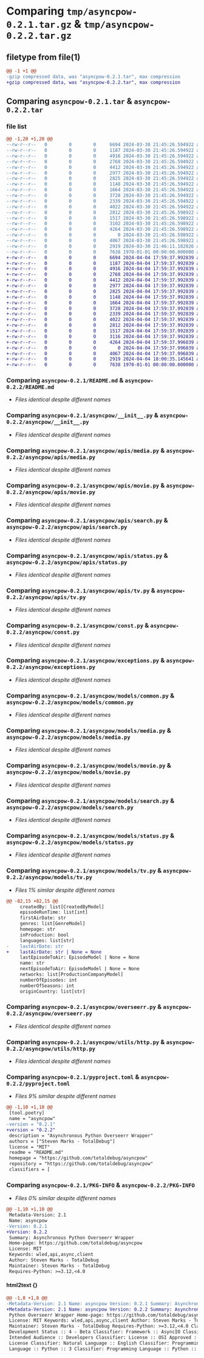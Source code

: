 # Comparing `tmp/asyncpow-0.2.1.tar.gz` & `tmp/asyncpow-0.2.2.tar.gz`

## filetype from file(1)

```diff
@@ -1 +1 @@
-gzip compressed data, was "asyncpow-0.2.1.tar", max compression
+gzip compressed data, was "asyncpow-0.2.2.tar", max compression
```

## Comparing `asyncpow-0.2.1.tar` & `asyncpow-0.2.2.tar`

### file list

```diff
@@ -1,20 +1,20 @@
--rw-r--r--   0        0        0     6694 2024-03-30 21:45:26.594922 asyncpow-0.2.1/README.md
--rw-r--r--   0        0        0     1187 2024-03-30 21:45:26.594922 asyncpow-0.2.1/asyncpow/__init__.py
--rw-r--r--   0        0        0     4916 2024-03-30 21:45:26.594922 asyncpow-0.2.1/asyncpow/apis/media.py
--rw-r--r--   0        0        0     2768 2024-03-30 21:45:26.594922 asyncpow-0.2.1/asyncpow/apis/movie.py
--rw-r--r--   0        0        0     4412 2024-03-30 21:45:26.594922 asyncpow-0.2.1/asyncpow/apis/search.py
--rw-r--r--   0        0        0     2977 2024-03-30 21:45:26.594922 asyncpow-0.2.1/asyncpow/apis/status.py
--rw-r--r--   0        0        0     2825 2024-03-30 21:45:26.594922 asyncpow-0.2.1/asyncpow/apis/tv.py
--rw-r--r--   0        0        0     1148 2024-03-30 21:45:26.594922 asyncpow-0.2.1/asyncpow/const.py
--rw-r--r--   0        0        0     1664 2024-03-30 21:45:26.594922 asyncpow-0.2.1/asyncpow/exceptions.py
--rw-r--r--   0        0        0     3728 2024-03-30 21:45:26.594922 asyncpow-0.2.1/asyncpow/models/common.py
--rw-r--r--   0        0        0     2339 2024-03-30 21:45:26.594922 asyncpow-0.2.1/asyncpow/models/media.py
--rw-r--r--   0        0        0     4022 2024-03-30 21:45:26.594922 asyncpow-0.2.1/asyncpow/models/movie.py
--rw-r--r--   0        0        0     2812 2024-03-30 21:45:26.598922 asyncpow-0.2.1/asyncpow/models/search.py
--rw-r--r--   0        0        0     1517 2024-03-30 21:45:26.598922 asyncpow-0.2.1/asyncpow/models/status.py
--rw-r--r--   0        0        0     3102 2024-03-30 21:45:26.598922 asyncpow-0.2.1/asyncpow/models/tv.py
--rw-r--r--   0        0        0     4264 2024-03-30 21:45:26.598922 asyncpow-0.2.1/asyncpow/overseerr.py
--rw-r--r--   0        0        0        0 2024-03-30 21:45:26.598922 asyncpow-0.2.1/asyncpow/py.typed
--rw-r--r--   0        0        0     4067 2024-03-30 21:45:26.598922 asyncpow-0.2.1/asyncpow/utils/http.py
--rw-r--r--   0        0        0     2919 2024-03-30 21:46:11.182826 asyncpow-0.2.1/pyproject.toml
--rw-r--r--   0        0        0     7638 1970-01-01 00:00:00.000000 asyncpow-0.2.1/PKG-INFO
+-rw-r--r--   0        0        0     6694 2024-04-04 17:59:37.992839 asyncpow-0.2.2/README.md
+-rw-r--r--   0        0        0     1187 2024-04-04 17:59:37.992839 asyncpow-0.2.2/asyncpow/__init__.py
+-rw-r--r--   0        0        0     4916 2024-04-04 17:59:37.992839 asyncpow-0.2.2/asyncpow/apis/media.py
+-rw-r--r--   0        0        0     2768 2024-04-04 17:59:37.992839 asyncpow-0.2.2/asyncpow/apis/movie.py
+-rw-r--r--   0        0        0     4412 2024-04-04 17:59:37.992839 asyncpow-0.2.2/asyncpow/apis/search.py
+-rw-r--r--   0        0        0     2977 2024-04-04 17:59:37.992839 asyncpow-0.2.2/asyncpow/apis/status.py
+-rw-r--r--   0        0        0     2825 2024-04-04 17:59:37.992839 asyncpow-0.2.2/asyncpow/apis/tv.py
+-rw-r--r--   0        0        0     1148 2024-04-04 17:59:37.992839 asyncpow-0.2.2/asyncpow/const.py
+-rw-r--r--   0        0        0     1664 2024-04-04 17:59:37.992839 asyncpow-0.2.2/asyncpow/exceptions.py
+-rw-r--r--   0        0        0     3728 2024-04-04 17:59:37.992839 asyncpow-0.2.2/asyncpow/models/common.py
+-rw-r--r--   0        0        0     2339 2024-04-04 17:59:37.992839 asyncpow-0.2.2/asyncpow/models/media.py
+-rw-r--r--   0        0        0     4022 2024-04-04 17:59:37.992839 asyncpow-0.2.2/asyncpow/models/movie.py
+-rw-r--r--   0        0        0     2812 2024-04-04 17:59:37.992839 asyncpow-0.2.2/asyncpow/models/search.py
+-rw-r--r--   0        0        0     1517 2024-04-04 17:59:37.992839 asyncpow-0.2.2/asyncpow/models/status.py
+-rw-r--r--   0        0        0     3116 2024-04-04 17:59:37.992839 asyncpow-0.2.2/asyncpow/models/tv.py
+-rw-r--r--   0        0        0     4264 2024-04-04 17:59:37.996839 asyncpow-0.2.2/asyncpow/overseerr.py
+-rw-r--r--   0        0        0        0 2024-04-04 17:59:37.996839 asyncpow-0.2.2/asyncpow/py.typed
+-rw-r--r--   0        0        0     4067 2024-04-04 17:59:37.996839 asyncpow-0.2.2/asyncpow/utils/http.py
+-rw-r--r--   0        0        0     2919 2024-04-04 18:00:35.145641 asyncpow-0.2.2/pyproject.toml
+-rw-r--r--   0        0        0     7638 1970-01-01 00:00:00.000000 asyncpow-0.2.2/PKG-INFO
```

### Comparing `asyncpow-0.2.1/README.md` & `asyncpow-0.2.2/README.md`

 * *Files identical despite different names*

### Comparing `asyncpow-0.2.1/asyncpow/__init__.py` & `asyncpow-0.2.2/asyncpow/__init__.py`

 * *Files identical despite different names*

### Comparing `asyncpow-0.2.1/asyncpow/apis/media.py` & `asyncpow-0.2.2/asyncpow/apis/media.py`

 * *Files identical despite different names*

### Comparing `asyncpow-0.2.1/asyncpow/apis/movie.py` & `asyncpow-0.2.2/asyncpow/apis/movie.py`

 * *Files identical despite different names*

### Comparing `asyncpow-0.2.1/asyncpow/apis/search.py` & `asyncpow-0.2.2/asyncpow/apis/search.py`

 * *Files identical despite different names*

### Comparing `asyncpow-0.2.1/asyncpow/apis/status.py` & `asyncpow-0.2.2/asyncpow/apis/status.py`

 * *Files identical despite different names*

### Comparing `asyncpow-0.2.1/asyncpow/apis/tv.py` & `asyncpow-0.2.2/asyncpow/apis/tv.py`

 * *Files identical despite different names*

### Comparing `asyncpow-0.2.1/asyncpow/const.py` & `asyncpow-0.2.2/asyncpow/const.py`

 * *Files identical despite different names*

### Comparing `asyncpow-0.2.1/asyncpow/exceptions.py` & `asyncpow-0.2.2/asyncpow/exceptions.py`

 * *Files identical despite different names*

### Comparing `asyncpow-0.2.1/asyncpow/models/common.py` & `asyncpow-0.2.2/asyncpow/models/common.py`

 * *Files identical despite different names*

### Comparing `asyncpow-0.2.1/asyncpow/models/media.py` & `asyncpow-0.2.2/asyncpow/models/media.py`

 * *Files identical despite different names*

### Comparing `asyncpow-0.2.1/asyncpow/models/movie.py` & `asyncpow-0.2.2/asyncpow/models/movie.py`

 * *Files identical despite different names*

### Comparing `asyncpow-0.2.1/asyncpow/models/search.py` & `asyncpow-0.2.2/asyncpow/models/search.py`

 * *Files identical despite different names*

### Comparing `asyncpow-0.2.1/asyncpow/models/status.py` & `asyncpow-0.2.2/asyncpow/models/status.py`

 * *Files identical despite different names*

### Comparing `asyncpow-0.2.1/asyncpow/models/tv.py` & `asyncpow-0.2.2/asyncpow/models/tv.py`

 * *Files 1% similar despite different names*

```diff
@@ -82,15 +82,15 @@
     createdBy: list[CreatedByModel]
     episodeRunTime: list[int]
     firstAirDate: str
     genres: list[GenreModel]
     homepage: str
     inProduction: bool
     languages: list[str]
-    lastAirDate: str
+    lastAirDate: str | None = None
     lastEpisodeToAir: EpisodeModel | None = None
     name: str
     nextEpisodeToAir: EpisodeModel | None = None
     networks: list[ProductionCompanyModel]
     numberOfEpisodes: int
     numberOfSeasons: int
     originCountry: list[str]
```

### Comparing `asyncpow-0.2.1/asyncpow/overseerr.py` & `asyncpow-0.2.2/asyncpow/overseerr.py`

 * *Files identical despite different names*

### Comparing `asyncpow-0.2.1/asyncpow/utils/http.py` & `asyncpow-0.2.2/asyncpow/utils/http.py`

 * *Files identical despite different names*

### Comparing `asyncpow-0.2.1/pyproject.toml` & `asyncpow-0.2.2/pyproject.toml`

 * *Files 9% similar despite different names*

```diff
@@ -1,10 +1,10 @@
 [tool.poetry]
 name = "asyncpow"
-version = "0.2.1"
+version = "0.2.2"
 description = "Asynchronous Python Overseerr Wrapper"
 authors = ["Steven Marks - TotalDebug"]
 license = "MIT"
 readme = "README.md"
 homepage = "https://github.com/totaldebug/asyncpow"
 repository = "https://github.com/totaldebug/asyncpow"
 classifiers = [
```

### Comparing `asyncpow-0.2.1/PKG-INFO` & `asyncpow-0.2.2/PKG-INFO`

 * *Files 0% similar despite different names*

```diff
@@ -1,10 +1,10 @@
 Metadata-Version: 2.1
 Name: asyncpow
-Version: 0.2.1
+Version: 0.2.2
 Summary: Asynchronous Python Overseerr Wrapper
 Home-page: https://github.com/totaldebug/asyncpow
 License: MIT
 Keywords: wled,api,async,client
 Author: Steven Marks - TotalDebug
 Maintainer: Steven Marks - TotalDebug
 Requires-Python: >=3.12,<4.0
```

#### html2text {}

```diff
@@ -1,8 +1,8 @@
-Metadata-Version: 2.1 Name: asyncpow Version: 0.2.1 Summary: Asynchronous
+Metadata-Version: 2.1 Name: asyncpow Version: 0.2.2 Summary: Asynchronous
 Python Overseerr Wrapper Home-page: https://github.com/totaldebug/asyncpow
 License: MIT Keywords: wled,api,async,client Author: Steven Marks - TotalDebug
 Maintainer: Steven Marks - TotalDebug Requires-Python: >=3.12,<4.0 Classifier:
 Development Status :: 4 - Beta Classifier: Framework :: AsyncIO Classifier:
 Intended Audience :: Developers Classifier: License :: OSI Approved :: MIT
 License Classifier: Natural Language :: English Classifier: Programming
 Language :: Python :: 3 Classifier: Programming Language :: Python :: 3.12
```

